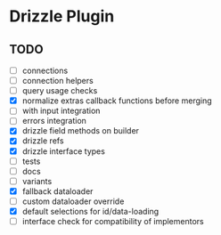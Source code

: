 # Drizzle Plugin

## TODO

- [ ] connections
- [ ] connection helpers
- [ ] query usage checks
- [x] normalize extras callback functions before merging
- [ ] with input integration
- [ ] errors integration
- [x] drizzle field methods on builder
- [x] drizzle refs
- [x] drizzle interface types
- [ ] tests
- [ ] docs
- [ ] variants
- [x] fallback dataloader
- [ ] custom dataloader override
- [x] default selections for id/data-loading
- [ ] interface check for compatibility of implementors
